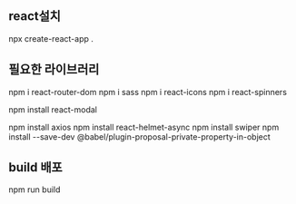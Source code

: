 ## react설치

npx create-react-app .

## 필요한 라이브러리

npm i react-router-dom
npm i sass
npm i react-icons
npm i react-spinners

npm install react-modal

npm install axios
npm install react-helmet-async
npm install swiper
npm install --save-dev @babel/plugin-proposal-private-property-in-object

## build 배포

npm run build

